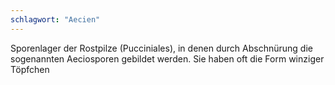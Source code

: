 ```yaml
---
schlagwort: "Aecien"
---
```

Sporenlager der Rostpilze (Pucciniales), in denen durch Abschnürung die sogenannten Aeciosporen gebildet werden. Sie haben oft die Form winziger Töpfchen

